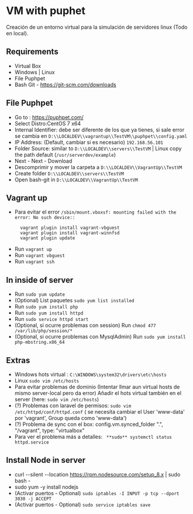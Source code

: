 # VM with puphet

Creación de un entorno virtual para la simulación de servidores linux (Todo en local).

## Requirements
* Virtual Box
* Windows | Linux
* File Puphpet
* Bash Git - https://git-scm.com/downloads
## File Puphpet
* Go to : <a href="https://puphpet.com/" target="__black">https://puphpet.com/</a> 
* Select Distro:CentOS 7 x64
* Internal Identifier: debe ser diferente de los que ya tienes, si sale error se cambia en `D:\\LOCALDEV\\vagrantup\\TestVM\\puphpet\\config.yaml`
* IP Address: (Default, cambiar si es necesario) `192.168.56.101`
* Folder Source: similar to `D:\\LOCALDEV\\servers\\TestVM`  |  Linux  copy the path default (`/usr/serverdev/example`)
* Next - Next - Download
* Descomprimir y mover la carpeta a `D:\\LOCALDEV\\VagrantUp\\TestVM`
* Create folder `D:\\LOCALDEV\\servers\\TestVM`
* Open bash-git in `D:\\LOCALDEV\\VagrantUp\\TestVM`

## Vagrant up
* Para evitar el error `/sbin/mount.vboxsf: mounting failed with the error: No such device::`
  ```    
    vagrant plugin install vagrant-vbguest
    vagrant plugin install vagrant-winnfsd  
    vagrant plugin update
   ```
* Run  `vagrant up `
* Run `vagrant vbguest`
* Run  `vagrant ssh ` 

## In inside of server
* Run `sudo yum update`
* (Optional) List paquetes `sudo yum list installed`
* Run `sudo yum install php`
* Run `sudo yum install httpd`
* Run `sudo service httpd start`
* (Optional, si ocurre problemas con session) Run `chmod 477 /var/lib/php/session/*`  
* (Optional, si ocurre problemas con MysqlAdmin) Run `sudo yum install php-mbstring.x86_64` 


## Extras
* Windows hots virtual : `C:\WINDOWS\system32\drivers\etc\hosts`
* Linux `sudo vim /etc/hosts`
* Para evitar problemas de dominio (Intentar llmar aun virtual hosts de mismo server-local pero da error) Añadir el hots virtual también en el server (here: `sudo vim /etc/hosts`)
* (?) Problemas con laravel de permisos: `sudo vim  /etc/httpd/conf/httpd.conf`  ( se necesita cambiar el User 'www-data'  por 'vagrant', Group queda como 'www-data') 
* (?) Problema de sync con el box:  config.vm.synced_folder ".", "/vagrant", type: "virtualbox"
* Para ver el problema más a detalles: ` **sudo** systemctl status httpd.service`

## Install Node in server
* curl --silent --location https://rpm.nodesource.com/setup_8.x | sudo bash -
* sudo yum -y install nodejs
* (Activar puertos - Optional) `sudo iptables -I INPUT -p tcp --dport 3030 -j ACCEPT`
* (Activar puertos - Optional) `sudo service iptables save`
